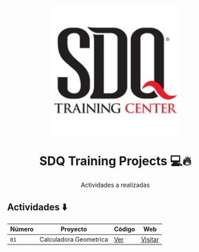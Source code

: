 <div align="center">

<img alt="Imagen logo de la empresa SDQ Training" src="sdq-image.jpg" width="300" />

# SDQ Training Projects 💻🔥

Actividades a realizadas

</div>

## Actividades ⬇️

| Número | Proyecto               | Código                                                                                                 | Web                                                        |
| ------ | ---------------------- | ------------------------------------------------------------------------------------------------------ | ---------------------------------------------------------- |
| `01`   | Calculadora Geometrica | [Ver](https://github.com/jeancarlosruiz/sdq-training-projects/tree/main/01-calculadora-area-perimetro) | [Visitar](https://calculadora-geometrica-sdq.netlify.app/) |
